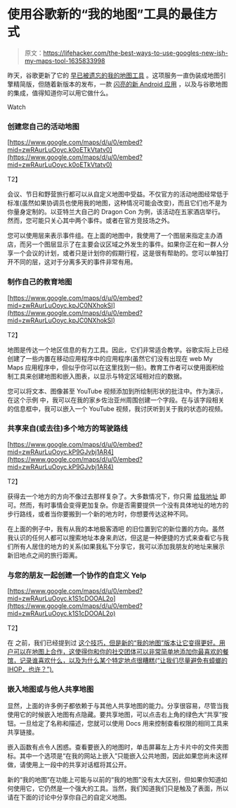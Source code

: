 # 使用谷歌新的“我的地图”工具的最佳方式

> 原文：<https://lifehacker.com/the-best-ways-to-use-googles-new-ish-my-maps-tool-1635833998>

昨天，谷歌更新了它的 [早已被遗忘的我的地图工具](https://lifehacker.com/google-revives-my-maps-so-you-can-create-and-share-cust-1635360249) 。这项服务一直伪装成地图引擎精简版，但随着新版本的发布，一款 [闪亮的新 Android 应用](https://play.google.com/store/apps/details?id=com.google.android.apps.m4b) ，以及与谷歌地图的集成，值得知道你可以用它做什么。

Watch

### **创建您自己的活动地图**

[https://www.google.com/maps/d/u/0/embed?mid=zwRAurLuOoyc.k0oETkVtatv0](https://www.google.com/maps/d/u/0/embed?mid=zwRAurLuOoyc.k0oETkVtatv0)

T2】

会议、节日和野营旅行都可以从自定义地图中受益。不仅官方的活动地图经常低于标准(虽然如果协调员也使用我的地图，这种情况可能会改变)，而且它们也不是为你量身定制的。以亚特兰大自己的 Dragon Con 为例，该活动在五家酒店举行。然而，您可能只关心其中两个事件。或者在官方竞技场之外。

您可以使用层来表示事件组。在上面的地图中，我使用了一个图层来指定主办酒店，而另一个图层显示了在主要会议区域之外发生的事件。如果你正在和一群人分享一个会议的计划，或者只是计划你的假期行程，这是很有帮助的。您可以单独打开不同的层，这对于分离多天的事件非常有用。

### **制作自己的教育地图**

[https://www.google.com/maps/d/u/0/embed?mid=zwRAurLuOoyc.kpJC0NXhokSI](https://www.google.com/maps/d/u/0/embed?mid=zwRAurLuOoyc.kpJC0NXhokSI)

T2】

地图是传达一个地区信息的有力工具。因此，它们非常适合教学。谷歌实际上已经创建了一些内置在移动应用程序中的应用程序(虽然它们没有出现在 web My Maps 应用程序中，但似乎你可以在这里找到一些)。教育工作者可以使用面积绘制工具来创建地图和嵌入图表，以显示与特定区域相对应的数据。

您可以将文本、图像甚至 YouTube 视频添加到所绘制形状的批注中。作为演示，在这个示例 中，我可以在我的家乡佐治亚州周围创建一个字段。在与该字段相关的信息框中，我可以嵌入一个 YouTube 视频，我讨厌听到关于我的状态的视频。

### **共享来自(或去往)多个地方的驾驶路线**

[https://www.google.com/maps/d/u/0/embed?mid=zwRAurLuOoyc.kP9GJvbj1AR4](https://www.google.com/maps/d/u/0/embed?mid=zwRAurLuOoyc.kP9GJvbj1AR4)

T2】

获得去一个地方的方向不像过去那样复杂了。大多数情况下，你只需 [给我地址](http://xkcd.com/783/) 即可。然而，有时事情会变得更加复杂。你是否需要提供一个没有具体地址的地方的步行路线，或者当你要搬到一个新的地方时，你想要传达这种不同。

在上面的例子中，我有从我的本地极客酒吧 的旧位置到它的新位置的方向。虽然我认识的任何人都可以搜索地址本身来*到达*，但这是一种便捷的方式来查看它与我们所有人居住的地方的关系(如果我私下分享它，我可以添加我朋友的地址来展示新旧地点之间的旅行距离。

### 与您的朋友一起创建一个协作的自定义 Yelp

[https://www.google.com/maps/d/u/0/embed?mid=zwRAurLuOoyc.k1S1cDOOAL2o](https://www.google.com/maps/d/u/0/embed?mid=zwRAurLuOoyc.k1S1cDOOAL2o)

T2】

在 之前，我们已经提到过 [这个技巧，但是新的“我的地图”版本让它变得更好。用户可以在地图上合作，这使得你和你的社交团体可以非常简单地添加你最喜欢的餐馆，记录谁喜欢什么，以及为什么某个特定地点很糟糕(“让我们尽量避免有蟑螂的 IHOP，也许？”).](https://lifehacker.com/never-argue-about-where-to-eat-again-create-your-own-c-5893764)

### **嵌入地图或与他人共享地图**

显然，上面的许多例子都依赖于与其他人共享地图的能力。分享很容易，尽管当我使用它的时候嵌入地图有点隐藏。要共享地图，可以点击右上角的绿色大“共享”按钮。一旦给定了名称和描述，您就可以使用 Docs 用来控制查看权限的相同工具来共享链接。

嵌入函数有点令人困惑。查看要嵌入的地图时，单击屏幕左上方卡片中的文件夹图标。其中一个选项是“在我的网站上嵌入”只能嵌入公共地图，因此如果您尚未这样做，请使用上一段中的共享对话框将其公开。

新的“我的地图”在功能上可能与以前的“我的地图”没有太大区别，但如果你知道如何使用它，它仍然是一个强大的工具。当然，我们知道我们只是触及了表面，所以请在下面的讨论中分享你自己的自定义地图。